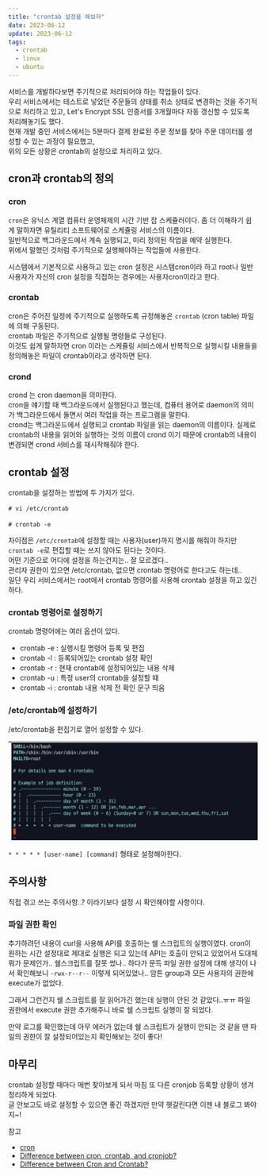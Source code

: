 ```yaml
---
title: "crontab 설정을 해보자"
date: 2023-06-12
update: 2023-06-12
tags:
  - crontab
  - linux
  - ubuntu
---
```


서비스를 개발하다보면 주기적으로 처리되어야 하는 작업들이 있다.  
우리 서비스에서는 테스트로 넣었던 주문들의 상태를 취소 상태로 변경하는 것을 주기적으로 처리하고 있고,
Let's Encrypt SSL 인증서를 3개월마다 자동 갱신할 수 있도록 처리해놓기도 했다.  
현재 개발 중인 서비스에서는 5분마다 결제 완료된 주문 정보를 찾아 주문 데이터를 생성할 수 있는 과정이 필요했고,  
위의 모든 상황은 crontab의 설정으로 처리하고 있다.

## cron과 crontab의 정의

### cron

`cron`은 유닉스 계열 컴퓨터 운영체제의 시간 기반 잡 스케쥴러이다. 좀 더 이해하기 쉽게 말하자면 유틸리티 소프트웨어로 스케쥴링 서비스의 이름이다.  
일반적으로 백그라운드에서 계속 실행되고, 미리 정의된 작업을 예약 실행한다.  
위에서 말했던 것처럼 주기적으로 실행해야하는 작업들에 사용한다.

시스템에서 기본적으로 사용하고 있는 cron 설정은 시스템cron이라 하고 root나 일반 사용자가 자신의 cron 설정을 직접하는 경우에는 사용자cron이라고 한다.

### crontab

cron은 주어진 일정에 주기적으로 실행하도록 규정해놓은 `crontab` (cron table) 파일에 의해 구동된다.  
crontab 파일은 주기적으로 실행될 명령들로 구성된다.  
이것도 쉽게 말하자면 cron 이라는 스케쥴링 서비스에서 반복적으로 실행시킬 내용들을 정의해놓은 파일이 crontab이라고 생각하면 된다.

### crond

crond 는 cron daemon을 의미한다.  
cron을 얘기할 때 백그라운드에서 실행된다고 했는데, 컴퓨터 용어로 daemon의 의미가 백그라운드에서 돌면서 여러 작업을 하는 프로그램을 말한다.  
crond는 백그라운드에서 실행되고 crontab 파일을 읽는 daemon의 이름이다.
실제로 crontab의 내용을 읽어와 실행하는 것의 이름이 crond 이기 때문에 crontab의 내용이 변경되면 crond 서비스를 재시작해줘야 한다.

## crontab 설정

crontab을 설정하는 방법에 두 가지가 있다.

```
# vi /etc/crontab

# crontab -e
```

차이점은 `/etc/crontab`에 설정할 때는 사용자(user)까지 명시를 해줘야 하지만 `crontab -e`로 편집할 때는 쓰지 않아도 된다는 것이다.  
어떤 기준으로 어디에 설정을 하는건지는.. 잘 모르겠다..  
관리자 권한이 있으면 /etc/crontab, 없으면 crontab 명령어로 한다고도 하는데..  
일단 우리 서비스에서는 root에서 crontab 명령어를 사용해 crontab 설정을 하고 있긴 하다.

### crontab 명령어로 설정하기

crontab 명령어에는 여러 옵션이 있다.

- crontab -e : 실행시킬 명령어 등록 및 편집
- crontab -l : 등록되어있는 crontab 설정 확인
- crontab -r : 현재 crontab에 설정되어있는 내용 삭제
- crontab -u : 특정 user의 crontab을 설정할 때
- crontab -i : crontab 내용 삭제 전 확인 문구 띄움

### /etc/crontab에 설정하기

/etc/crontab을 편집기로 열어 설정할 수 있다.

![/etc/crontab](etc_crontab.png)

`* * * * * [user-name] [command]` 형태로 설정해야한다.

## 주의사항

직접 겪고 쓰는 주의사항..? 이라기보다 설정 시 확인해야할 사항이다.

### 파일 권한 확인

추가하려던 내용이 curl을 사용해 API를 호출하는 쉘 스크립트의 실행이였다.
cron이 원하는 시간 설정대로 제대로 실행은 되고 있는데 API는 호출이 안되고 있었어서 도대체 뭐가 문제인가.. 쉘스크립트를 잘못 썼나.. 하다가 문득 파일 권한 설정에 대해 생각이 나서 확인해보니 `-rwx-r--r--` 이렇게 되어있었나.. 암튼 group과 모든 사용자의 권한에 execute가 없었다.

그래서 그런건지 쉘 스크립트를 잘 읽어가긴 했는데 실행이 안된 것 같았다..ㅠㅠ
파일 권한에서 execute 권한 추가해주니 바로 쉘 스크립트 실행이 잘 되었다.

만약 로그를 확인했는데 아무 에러가 없는데 쉘 스크립트가 실행이 안되는 것 같을 땐 파일의 권한이 잘 설정되어있는지 확인해보는 것이 좋다!

## 마무리

crontab 설정할 때마다 매번 찾아보게 되서 마침 또 다른 cronjob 등록할 상황이 생겨 정리하게 되었다.  
글 안보고도 바로 설정할 수 있으면 좋긴 하겠지만 만약 헷갈린다면 이젠 내 블로그 봐야지~!

참고

- [cron](https://ko.wikipedia.org/wiki/Cron)
- [Difference between cron, crontab, and cronjob?](https://stackoverflow.com/questions/21615673/difference-between-cron-crontab-and-cronjob)
- [Difference between Cron and Crontab?](https://stackoverflow.com/questions/21789148/difference-between-cron-and-crontab)
